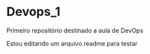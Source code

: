 # Devops_1
Primeiro repositório destinado a aula de DevOps

Estou editando um arquivo readme
para testar
